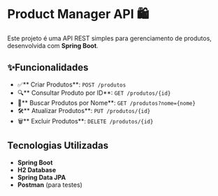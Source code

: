 # Product Manager API 🛍️

Este projeto é uma API REST simples para gerenciamento de produtos, desenvolvida com **Spring Boot**.

## ✨Funcionalidades
- ✅** Criar Produtos**: `POST /produtos`
- 🔍** Consultar Produto por ID**: `GET /produtos/{id}`
- 🔎** Buscar Produtos por Nome**: `GET /produtos?nome={nome}`
- 🛠️** Atualizar Produtos**: `PUT /produtos/{id}`
- 🗑️** Excluir Produtos**: `DELETE /produtos/{id}`

## Tecnologias Utilizadas
- **Spring Boot**
- **H2 Database**
- **Spring Data JPA**
- **Postman** (para testes)
